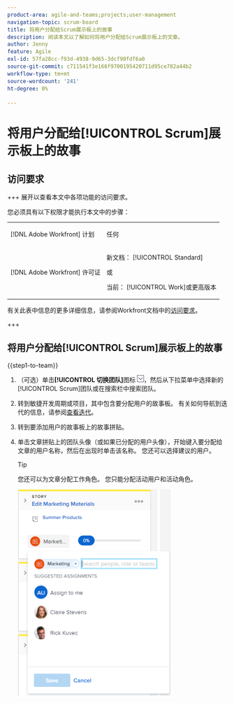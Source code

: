 ```yaml
---
product-area: agile-and-teams;projects;user-management
navigation-topic: scrum-board
title: 将用户分配给Scrum展示板上的故事
description: 阅读本文以了解如何将用户分配给Scrum展示板上的文章。
author: Jenny
feature: Agile
exl-id: 57fa28cc-f93d-4938-9d65-3dcf90fdf6a0
source-git-commit: c711541f3e166f9700195420711d95ce782a44b2
workflow-type: tm+mt
source-wordcount: '241'
ht-degree: 0%

---
```


# 将用户分配给[!UICONTROL Scrum]展示板上的故事

## 访问要求

+++ 展开以查看本文中各项功能的访问要求。

您必须具有以下权限才能执行本文中的步骤：

<table style="table-layout:auto"> 
 <tbody> 
  <tr> 
   <td role="rowheader">[!DNL Adobe Workfront] 计划</td> 
   <td> <p>任何</p> </td> 
  </tr> 
  <tr> 
   <td role="rowheader">[!DNL Adobe Workfront] 许可证</td> 
   <td> <p>新文档： [!UICONTROL Standard]</p> 
   或
   <p>当前： [!UICONTROL Work]或更高版本</p> </td> 
  </tr>
 </tbody> 
</table>

有关此表中信息的更多详细信息，请参阅Workfront文档中的[访问要求](/help/quicksilver/administration-and-setup/add-users/access-levels-and-object-permissions/access-level-requirements-in-documentation.md)。

+++

## 将用户分配给[!UICONTROL Scrum]展示板上的故事

{{step1-to-team}}

1. （可选）单击&#x200B;**[!UICONTROL 切换团队]**&#x200B;图标![切换团队图标](assets/switch-team-icon.png)，然后从下拉菜单中选择新的[!UICONTROL Scrum]团队或在搜索栏中搜索团队。

1. 转到敏捷开发周期或项目，其中包含要分配用户的故事板。 有关如何导航到迭代的信息，请参阅[查看迭代](../../../agile/use-scrum-in-an-agile-team/iterations/view-iteration.md)。
1. 转到要添加用户的故事板上的故事拼贴。
1. 单击文章拼贴上的团队头像（或如果已分配的用户头像），开始键入要分配给文章的用户名称，然后在出现时单击该名称。 您还可以选择建议的用户。

   >[!TIP]
   >
   >您还可以为文章分配工作角色。 您只能分配活动用户和活动角色。

   ![向故事卡添加工作](assets/addassignmenttostorycard-350x472.png)
